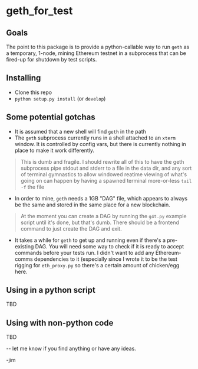 # geth_for_test #

## Goals ##

The point to this package is to provide a python-callable way to run `geth` as a temporary, 1-node, mining Ethereum testnet in a subprocess that can be fired-up for shutdown by test scripts.

## Installing ##

- Clone this repo
- `python setup.py install` (or `develop`)

## Some potential gotchas ##

- It is assumed that a new shell will find `geth` in the path
- The `geth` subprocess currently runs in a shell attached to an `xterm` window. It is controlled by config vars, but there is currently nothing in place to make it work differently.

> This is dumb and fragile.  I should rewrite all of this to have the geth subprocess pipe stdout and stderr to a file in the data dir, and any sort of terminal gymnastics to allow windowed reatime viewing of what's going on can happen by having a spawned terminal more-or-less `tail -f` the file

- In order to mine, `geth` needs a 1GB "DAG" file, which appears to always be the same and stored in the same place for a new blockchain. 
 
> At the moment you can create a DAG by running the `g4t.py` example script until it's done, but that's dumb. There should be a frontend command to just create the DAG and exit.

- It takes a while for `geth` to get up and running even if there's a pre-existing DAG. You will need some way to check if it is ready to accept commands before your tests run. I didn't want to add any Ethereum-comms dependencies to it (especially since I wrote it to be the test rigging for `eth_proxy.py` so there's a certain amount of chicken/egg here.

## Using in a python script ##

TBD

## Using with non-python code ##

TBD

--
let me know if you find anything or have any ideas.

-jim


